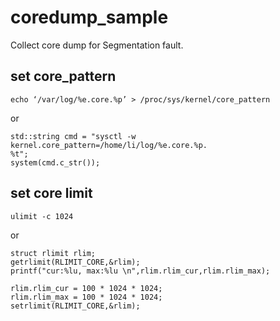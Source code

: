 # coredump_sample
Collect core dump for Segmentation fault.  

## set core_pattern  
```
echo ‘/var/log/%e.core.%p’ > /proc/sys/kernel/core_pattern
```
or  
```
std::string cmd = "sysctl -w kernel.core_pattern=/home/li/log/%e.core.%p.
%t";
system(cmd.c_str());
```   

## set core limit

```
ulimit -c 1024
```
or
```
struct rlimit rlim;
getrlimit(RLIMIT_CORE,&rlim);
printf("cur:%lu, max:%lu \n",rlim.rlim_cur,rlim.rlim_max);

rlim.rlim_cur = 100 * 1024 * 1024;
rlim.rlim_max = 100 * 1024 * 1024;
setrlimit(RLIMIT_CORE,&rlim);
```
